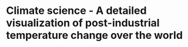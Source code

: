 # Climate science - A detailed visualization of post-industrial temperature change over the world



